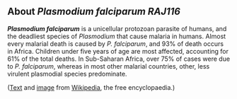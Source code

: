 About *Plasmodium falciparum RAJ116* 
------------------------------------



***Plasmodium falciparum*** is a unicellular protozoan parasite of
humans, and the deadliest species of *Plasmodium* that cause malaria in
humans. Almost every malarial death is caused by *P. falciparum*, and
93% of death occurs in Africa. Children under five years of age are most
affected, accounting for 61% of the total deaths. In Sub-Saharan Africa,
over 75% of cases were due to *P. falciparum*, whereas in most other
malarial countries, other, less virulent plasmodial species predominate.

([Text](https://en.wikipedia.org/wiki/Plasmodium_falciparum) and
[image](https://en.wikipedia.org/wiki/File:Plasmodium_falciparum_01.png) 
from [Wikipedia](http://en.wikipedia.org/), the free encyclopaedia.)
